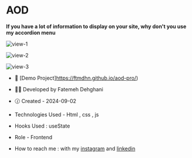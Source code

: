# AOD

**If you have a lot of information to display on your site, why don't you use my accordion menu**

![view-1](https://github.com/user-attachments/assets/1e78e131-5e62-4ff1-82f9-b1c1cc47e0d0)

![view-2](https://github.com/user-attachments/assets/525467a1-71f4-4d1c-bf96-4aec8315835f)

![view-3](https://github.com/user-attachments/assets/db105c47-14c9-4694-8e79-b104ab3ac670)

- 🐾 [Demo Project]https://ftmdhn.github.io/aod-pro/)

- 👩‍💻 Developed by Fatemeh Dehghani 

- 🕜 Created - 2024-09-02

- Technologies Used - Html , css , js

- Hooks Used : useState 

- Role - Frontend

- How to reach me : with my [instagram](https://www.instagram.com/ftm.dehgni/) and [linkedin](https://www.linkedin.com/in/fatemeh-dehghani-060973314/)
